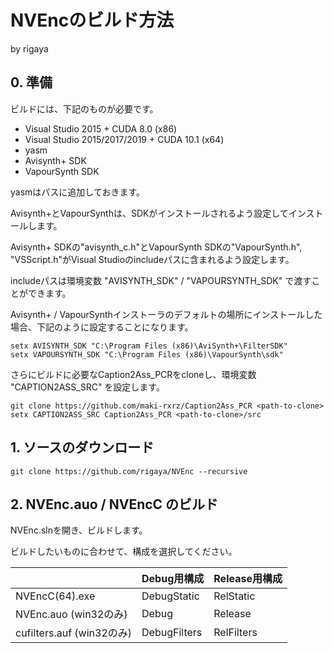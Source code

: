 
# NVEncのビルド方法
by rigaya  

## 0. 準備
ビルドには、下記のものが必要です。

- Visual Studio 2015 + CUDA 8.0 (x86)
- Visual Studio 2015/2017/2019 + CUDA 10.1 (x64)
- yasm
- Avisynth+ SDK
- VapourSynth SDK

yasmはパスに追加しておきます。

Avisynth+とVapourSynthは、SDKがインストールされるよう設定してインストールします。

Avisynth+ SDKの"avisynth_c.h"とVapourSynth SDKの"VapourSynth.h", "VSScript.h"がVisual Studioのincludeパスに含まれるよう設定します。

includeパスは環境変数 "AVISYNTH_SDK" / "VAPOURSYNTH_SDK" で渡すことができます。

Avisynth+ / VapourSynthインストーラのデフォルトの場所にインストールした場合、下記のように設定することになります。
```Batchfile
setx AVISYNTH_SDK "C:\Program Files (x86)\AviSynth+\FilterSDK"
setx VAPOURSYNTH_SDK "C:\Program Files (x86)\VapourSynth\sdk"
```

さらにビルドに必要なCaption2Ass_PCRをcloneし、環境変数 "CAPTION2ASS_SRC" を設定します。

```Batchfile
git clone https://github.com/maki-rxrz/Caption2Ass_PCR <path-to-clone>
setx CAPTION2ASS_SRC Caption2Ass_PCR <path-to-clone>/src
```

## 1. ソースのダウンロード

```Batchfile
git clone https://github.com/rigaya/NVEnc --recursive
```

## 2. NVEnc.auo / NVEncC のビルド

NVEnc.slnを開き、ビルドします。

ビルドしたいものに合わせて、構成を選択してください。

|              |Debug用構成|Release用構成|
|:---------------------|:------|:--------|
|NVEncC(64).exe | DebugStatic | RelStatic |
|NVEnc.auo (win32のみ) | Debug | Release |
|cufilters.auf (win32のみ) | DebugFilters | RelFilters |
